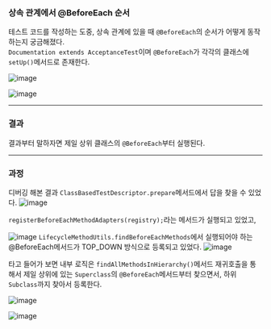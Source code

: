 ### 상속 관계에서 @BeforeEach 순서

테스트 코드를 작성하는 도중, 상속 관계에 있을 때 `@BeforeEach`의 순서가 어떻게 동작하는지 궁금해졌다.  
`Documentation extends AcceptanceTest`이며 `@BeforeEach`가 각각의 클래스에 `setUp()`메서드로 존재한다.

![image](https://user-images.githubusercontent.com/54942017/156982943-f04e6660-c1ba-47db-a473-1b33ad345f8c.png)

![image](https://user-images.githubusercontent.com/54942017/156982978-b7a518ad-0aa9-423a-8d32-839606fad5ac.png)

---
### 결과

결과부터 말하자면 제일 상위 클래스의 `@BeforeEach`부터 실행된다.

---
### 과정

디버깅 해본 결과
`ClassBasedTestDescriptor.prepare`메서드에서 답을 찾을 수 있었다.
![image](https://user-images.githubusercontent.com/54942017/156982164-b846bd2c-9ae4-4917-8fad-efff95746fff.png)

`registerBeforeEachMethodAdapters(registry);`라는 메서드가 실행되고 있었고,

![image](https://user-images.githubusercontent.com/54942017/156982267-e18b8a65-f347-40f6-a7ac-07f8451b49ec.png)
`LifecycleMethodUtils.findBeforeEachMethods`에서 실행되어야 하는 @BeforeEach메서드가 TOP_DOWN 방식으로 등록되고 있었다.
![image](https://user-images.githubusercontent.com/54942017/156982356-340f4954-8541-46ba-92cc-e5a972243c70.png)

타고 들어가 보면 내부 로직은 `findAllMethodsInHierarchy()`메서드 재귀호출을 통해서 제일 상위에 있는 `Superclass`의 `@BeforeEach`메서드부터 찾으면서, 하위 `Subclass`까지 찾아서 등록한다.

![image](https://user-images.githubusercontent.com/54942017/156982563-89fa01f8-7aff-4a40-afe7-053fba4f5fef.png)

![image](https://user-images.githubusercontent.com/54942017/156982743-d86ef021-dbfa-404a-ab3c-aaa0dd7933bf.png)




